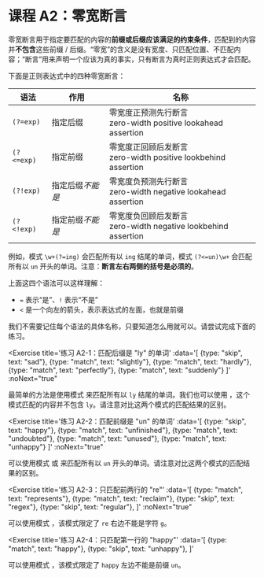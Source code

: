 # 课程 A2：零宽断言

零宽断言用于指定要匹配的内容的**前缀或后缀应该满足的约束条件**，匹配到的内容并**不包含**这些前缀 / 后缀。“零宽”的含义是没有宽度、只匹配位置、不匹配内容；“断言”用来声明一个应该为真的事实，只有断言为真时正则表达式才会匹配。

下面是正则表达式中的四种零宽断言：

| 语法 | 作用 | 名称 |
|-----|-----|-----|
| `(?=exp)` | 指定后缀 | 零宽度正预测先行断言 <br/> zero-width positive lookahead assertion |
| `(?<=exp)` | 指定前缀 | 零宽度正回顾后发断言<br/> zero-width positive lookbehind assertion |
| `(?!exp)` | 指定后缀*不能是* | 零宽度负预测先行断言<br/>zero-width negative lookahead assertion |
| `(?<!exp)` | 指定前缀*不能是* | 零宽度负回顾后发断言<br/>zero-width negative lookbehind assertion |

例如，模式 `\w+(?=ing)` 会匹配所有以 `ing` 结尾的单词，模式 `(?<=un)\w+` 会匹配所有以 `un` 开头的单词。注意：**断言左右两侧的括号是必须的**。

上面这四个语法可以这样理解：
* `=` 表示“是”、`!` 表示“不是”
* `<` 是一个向左的箭头，表示表达式的左面，也就是前缀

我们不需要记住每个语法的具体名称，只要知道怎么用就可以。请尝试完成下面的练习。

<Exercise
  title='练习 A2-1：匹配后缀是 "ly" 的单词'
  :data='[
    {type: "skip", text: "sad"},
    {type: "match", text: "slightly"},
    {type: "match", text: "hardly"},
    {type: "match", text: "perfectly"},
    {type: "match", text: "suddenly"}
  ]'
  :noNext="true"
>

最简单的方法是使用模式 <SolutionLink text="\w+ly" />来匹配所有以 `ly` 结尾的单词。我们也可以使用 <SolutionLink text="\w+(?=ly)" />，这个模式匹配的内容并不包含 `ly`。请注意对比这两个模式的匹配结果的区别。

</Exercise>

<Exercise
  title='练习 A2-2：匹配前缀是 "un" 的单词'
  :data='[
    {type: "skip", text: "happy"},
    {type: "match", text: "unfinished"},
    {type: "match", text: "undoubted"},
    {type: "match", text: "unused"},
    {type: "match", text: "unhappy"}
  ]'
  :noNext="true"
>

可以使用模式 <SolutionLink text="un\w+" /> 或 <SolutionLink text="(?<=un)\w+" /> 来匹配所有以 `un` 开头的单词。请注意对比这两个模式的匹配结果的区别。

</Exercise>

<Exercise
  title='练习 A2-3：只匹配前两行的 "re"'
  :data='[
    {type: "match", text: "represents"},
    {type: "match", text: "reclaim"},
    {type: "skip", text: "regex"},
    {type: "skip", text: "regular"},
  ]'
  :noNext="true"
>

可以使用模式 <SolutionLink text="re(?!g)" />，该模式限定了 `re` 右边不能是字符 `g`。

</Exercise>

<Exercise
  title='练习 A2-4：只匹配第一行的 "happy"'
  :data='[
    {type: "match", text: "happy"},
    {type: "skip", text: "unhappy"},
  ]'
>

可以使用模式 <SolutionLink text="(?<!un)happy" />，该模式限定了 `happy` 左边不能是前缀 `un`。

</Exercise>


